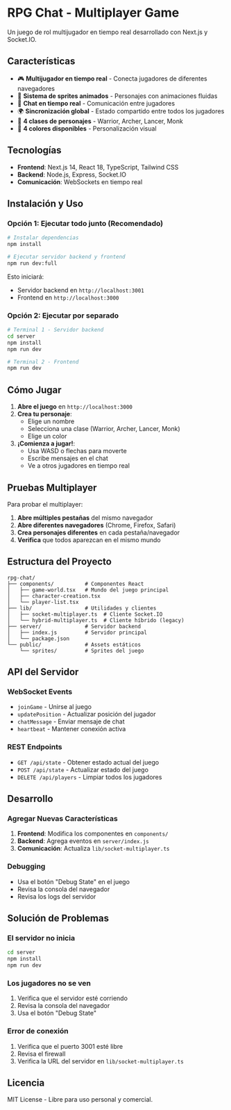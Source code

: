 # RPG Chat - Multiplayer Game

Un juego de rol multijugador en tiempo real desarrollado con Next.js y Socket.IO.

## Características

- 🎮 **Multijugador en tiempo real** - Conecta jugadores de diferentes navegadores
- 🎨 **Sistema de sprites animados** - Personajes con animaciones fluidas
- 💬 **Chat en tiempo real** - Comunicación entre jugadores
- 🌍 **Sincronización global** - Estado compartido entre todos los jugadores
- 🎯 **4 clases de personajes** - Warrior, Archer, Lancer, Monk
- 🎨 **4 colores disponibles** - Personalización visual

## Tecnologías

- **Frontend**: Next.js 14, React 18, TypeScript, Tailwind CSS
- **Backend**: Node.js, Express, Socket.IO
- **Comunicación**: WebSockets en tiempo real

## Instalación y Uso

### Opción 1: Ejecutar todo junto (Recomendado)

```bash
# Instalar dependencias
npm install

# Ejecutar servidor backend y frontend
npm run dev:full
```

Esto iniciará:
- Servidor backend en `http://localhost:3001`
- Frontend en `http://localhost:3000`

### Opción 2: Ejecutar por separado

```bash
# Terminal 1 - Servidor backend
cd server
npm install
npm run dev

# Terminal 2 - Frontend
npm run dev
```

## Cómo Jugar

1. **Abre el juego** en `http://localhost:3000`
2. **Crea tu personaje**:
   - Elige un nombre
   - Selecciona una clase (Warrior, Archer, Lancer, Monk)
   - Elige un color
3. **¡Comienza a jugar!**:
   - Usa WASD o flechas para moverte
   - Escribe mensajes en el chat
   - Ve a otros jugadores en tiempo real

## Pruebas Multiplayer

Para probar el multiplayer:

1. **Abre múltiples pestañas** del mismo navegador
2. **Abre diferentes navegadores** (Chrome, Firefox, Safari)
3. **Crea personajes diferentes** en cada pestaña/navegador
4. **Verifica** que todos aparezcan en el mismo mundo

## Estructura del Proyecto

```
rpg-chat/
├── components/          # Componentes React
│   ├── game-world.tsx   # Mundo del juego principal
│   ├── character-creation.tsx
│   └── player-list.tsx
├── lib/                 # Utilidades y clientes
│   ├── socket-multiplayer.ts  # Cliente Socket.IO
│   └── hybrid-multiplayer.ts  # Cliente híbrido (legacy)
├── server/              # Servidor backend
│   ├── index.js         # Servidor principal
│   └── package.json
└── public/              # Assets estáticos
    └── sprites/         # Sprites del juego
```

## API del Servidor

### WebSocket Events

- `joinGame` - Unirse al juego
- `updatePosition` - Actualizar posición del jugador
- `chatMessage` - Enviar mensaje de chat
- `heartbeat` - Mantener conexión activa

### REST Endpoints

- `GET /api/state` - Obtener estado actual del juego
- `POST /api/state` - Actualizar estado del juego
- `DELETE /api/players` - Limpiar todos los jugadores

## Desarrollo

### Agregar Nuevas Características

1. **Frontend**: Modifica los componentes en `components/`
2. **Backend**: Agrega eventos en `server/index.js`
3. **Comunicación**: Actualiza `lib/socket-multiplayer.ts`

### Debugging

- Usa el botón "Debug State" en el juego
- Revisa la consola del navegador
- Revisa los logs del servidor

## Solución de Problemas

### El servidor no inicia
```bash
cd server
npm install
npm run dev
```

### Los jugadores no se ven
1. Verifica que el servidor esté corriendo
2. Revisa la consola del navegador
3. Usa el botón "Debug State"

### Error de conexión
1. Verifica que el puerto 3001 esté libre
2. Revisa el firewall
3. Verifica la URL del servidor en `lib/socket-multiplayer.ts`

## Licencia

MIT License - Libre para uso personal y comercial.

